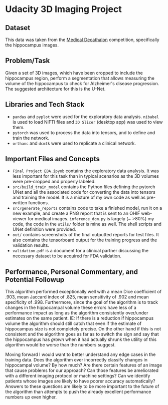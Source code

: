 # Udacity 3D Imaging Project

## Dataset

This data was taken from the [Medical Decathalon](http://medicaldecathlon.com/) competition, specifically the hippocampus images.

## Problem/Task

Given a set of 3D images, which have been cropped to include the hippocampus region, perform a segmentation that allows measuring the volume of the hippocampus to check for Alzheimer's disease progression. The suggested architecture for this is the U-Net.


## Libraries and Tech Stack

- `pandas` and `pyplot` were used for the exploratory data analysis. `nibabel` is used to load NIFTI files and `3D Slicer` (desktop app) was used to view them.
- `pytorch` was used to process the data into tensors, and to define and train the network.
- `orthanc` and `dcmtk` were used to replicate a clinical network.


## Important Files and Concepts

- `Final Project EDA.ipynb` contains the exploratory data analysis. It was less important for this task than in typical scenarios as the 3D volumes were pre-cropped and properly labeled.
- `src/build_train_model` contains the Python files defining the pytorch UNet and all the associated code for converting the data into tensors and training the model. It is a mixture of my own code as well as pre-written functions.
- `src/generate_reports` contains code to take a finished model, run it on a new example, and create a PNG report that is sent to an OHIF web-viewer for medical images. `inference_dcm.py` is largely (~ >80%) my code, the code in the `utils/` folder is mine as well. The shell scripts and UNet definition were provided.
- `out/` contains screenshots of the final outputted reports for test files. It also contains the tensorboard output for the training progress and the validation results.
- `validation.pdf` is a document for a clinical partner discussing the necessary dataset to be acquired for FDA validation.

## Performance, Personal Commentary, and Potential Followup

This algorithm performed exceptionally well with a mean Dice coefficient of .903, mean Jaccard index of .825, mean sensitivity of .902 and mean specificity of .998. Furthermore, since the goal of the algorithm is to track changes in the hippocampal volume these errors have less of a performance impact as long as the algorithm consistently over/under estimates on the same patient. IE: If there is a reduction if hippocampus volume the algorithm should still catch that even if the estimate of hippocampus size is not completely precise. On the other hand if this is not consistent and the algorithm goes as far as to switch the sign and say that the hippocampus has _grown_ when it had actually shrunk the utility of this algorithm would be worse than the numbers suggest.

Moving forward I would want to better understand any edge cases in the training data. Does the algorithm ever incorrectly classify changes in hippocampal volume? By how much? Are there certain features of an image that cause problems for our approach? Can those features be ameliorated with a different imaging protocol or machine settings? Can we identify patients whose images are likely to have poorer accuracy automatically? Answers to these questions are likely to be more important to the future of the algorithm than attempts to push the already excellent performance numbers up even higher.
